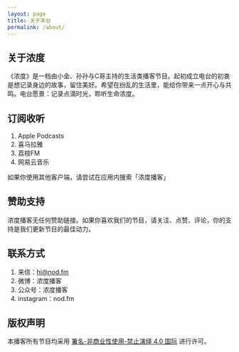 ```yaml
---
layout: page
title: 关于本台
permalink: /about/
---
```




## 关于浓度

《浓度》是一档由小金、孙孙与C哥主持的生活类播客节目。起初成立电台的初衷是想记录身边的故事，留住美好。希望在纷乱的生活里，能给你带来一点开心与共鸣。电台愿景：记录点滴时光，聆听生命浓度。


## 订阅收听

1. Apple Podcasts
2. 喜马拉雅
3. 荔枝FM
3. 网易云音乐

如果你使用其他客户端，请尝试在应用内搜索「浓度播客」


## 赞助支持

浓度播客无任何赞助链接。如果你喜欢我们的节目，请关注、点赞、评论，你的支持是我们更新节目的最佳动力。

## 联系方式

1. 来信：hi@nod.fm
2. 微博：浓度播客
3. 公众号：浓度播客
4. instagram：nod.fm

## 版权声明

本播客所有节目均采用 [署名-非商业性使用-禁止演绎 4.0 国际](https://creativecommons.org/licenses/by-nc-nd/4.0/deed.zh) 进行许可。
